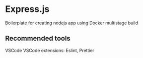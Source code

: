 # Express.js
Boilerplate for creating nodejs app using Docker multistage build

## Recommended tools
VSCode
VSCode extensions: Eslint, Prettier
